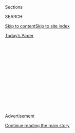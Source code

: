 <div id="app">

<div>

<div>

<div>

<div class="NYTAppHideMasthead css-1q2w90k e1suatyy0">

<div class="section css-ui9rw0 e1suatyy2">

<div class="css-eph4ug er09x8g0">

<div class="css-6n7j50">

</div>

<span class="css-1dv1kvn">Sections</span>

<div class="css-10488qs">

<span class="css-1dv1kvn">SEARCH</span>

</div>

[Skip to content](#site-content)[Skip to site index](#site-index)

</div>

<div class="css-10698na e1huz5gh0">

</div>

</div>

<div id="masthead-bar-one" class="section hasLinks css-15hmgas e1csuq9d3">

<div class="css-uqyvli e1csuq9d0">

</div>

<div class="css-1uqjmks e1csuq9d1">

</div>

<div class="css-9e9ivx">

[](https://myaccount.nytimes.com/auth/login?response_type=cookie&client_id=vi)

</div>

<div class="css-1bvtpon e1csuq9d2">

[Today’s Paper](https://www.nytimes.com/section/todayspaper)

</div>

</div>

</div>

</div>

<div data-aria-hidden="false">

<div id="site-content" role="main">

<div>

<div class="css-1aor85t" style="opacity:0.000000001;z-index:-1;visibility:hidden">

<div class="css-1hqnpie">

<div class="css-epjblv">

<span class="css-17xtcya">[Opinion](/section/opinion)</span><span class="css-x15j1o">|</span><span class="css-fwqvlz">Finding
Myself in Research</span>

</div>

<div class="css-k008qs">

<div class="css-1iwv8en">

<span class="css-18z7m18"></span>

<div>

</div>

</div>

<span class="css-1n6z4y">https://nyti.ms/2LrktuG</span>

<div class="css-1705lsu">

<div class="css-4xjgmj">

<div class="css-4skfbu" role="toolbar" data-aria-label="Social Media Share buttons, Save button, and Comments Panel with current comment count" data-testid="share-tools">

  - 
  - 
  - 
  - 
    
    <div class="css-6n7j50">
    
    </div>

  - 

</div>

</div>

</div>

</div>

</div>

</div>

<div id="NYT_TOP_BANNER_REGION" class="css-13pd83m">

</div>

<div id="top-wrapper" class="css-1sy8kpn">

<div id="top-slug" class="css-l9onyx">

Advertisement

</div>

[Continue reading the main story](#after-top)

<div class="ad top-wrapper" style="text-align:center;height:100%;display:block;min-height:250px">

<div id="top" class="place-ad" data-position="top" data-size-key="top">

</div>

</div>

<div id="after-top">

</div>

</div>

<div id="sponsor-wrapper" class="css-1hyfx7x">

<div id="sponsor-slug" class="css-19vbshk">

Supported by

</div>

[Continue reading the main story](#after-sponsor)

<div id="sponsor" class="ad sponsor-wrapper" style="text-align:center;height:100%;display:block">

</div>

<div id="after-sponsor">

</div>

</div>

<div class="css-v5btjw etb61u70">

<div class="css-v05ibm etb61u71">

[Opinion](/section/opinion)

</div>

</div>

[On Campus](/column/on-campus "On Campus")

<div class="css-1vkm6nb ehdk2mb0">

# Finding Myself in Research

</div>

<div class="css-xt80pu e12qa4dv0">

<div class="css-18e8msd">

<div class="css-vp77d3 epjyd6m0">

<div class="css-1baulvz">

By <span class="css-1baulvz last-byline" itemprop="name">Mya
Roberson</span>

<div class="css-8atqhb">

Ms. Roberson is a graduate student at UNC-Chapel Hill.

</div>

</div>

</div>

  - May 23, 2018

  - 
    
    <div class="css-4xjgmj">
    
    <div class="css-d8bdto" role="toolbar" data-aria-label="Social Media Share buttons, Save button, and Comments Panel with current comment count" data-testid="share-tools">
    
      - 
      - 
      - 
      - 
        
        <div class="css-6n7j50">
        
        </div>
    
      - 
    
    </div>
    
    </div>

</div>

</div>

<div class="css-79elbk" data-testid="photoviewer-wrapper">

<div class="css-z3e15g" data-testid="photoviewer-wrapper-hidden">

</div>

<div class="css-1a48zt4 ehw59r15" data-testid="photoviewer-children">

![<span class="css-cnj6d5 e1z0qqy90" itemprop="copyrightHolder"><span class="css-1ly73wi e1tej78p0">Credit...</span><span><span>Maddy
Price</span></span></span>](https://static01.nyt.com/images/2018/05/23/opinion/23oncampus-Roberson/merlin_138535914_3514feb9-e12d-498d-b3b5-7d42351097d1-articleLarge.jpg?quality=75&auto=webp&disable=upscale)

</div>

</div>

<div class="section meteredContent css-1r7ky0e" name="articleBody" itemprop="articleBody">

<div class="css-1fanzo5 StoryBodyCompanionColumn">

<div class="css-53u6y8">

I’m a black, first-generation college graduate from a low-income
Appalachian community in Pennsylvania. It was statistically unlikely
that I would complete a four-year bachelor’s degree. It was even less
likely that I would further my education beyond that.

Now, as a graduate student in epidemiology at the University of North
Carolina, I spend my time studying health disparities, the variation in
rates of disease between socioeconomic and racial groups. Probability —
as well as my lived experience — says I’m an anomaly. People with
Ph.D.’s do not look like me, and do not come from where I come from.

I was drawn to study cancer because of the unknown. It is not like
diabetes, a disease about which much is known on treatment and
prevention. I also wanted to make the United States a healthier place
for groups like black women, who suffer disproportionately from diseases
like breast cancer.

As a child, I witnessed the reality of health disparities in my own
family. My maternal white grandmother received dialysis for diabetes
that extended her life, so she could witness the birth of my niece, her
great-granddaughter. My paternal black grandmother had a leg amputated
because of diabetes and ultimately died of it, when I was just a young
girl. Both of my grandmothers lived in cities in Florida, yet had vastly
different outcomes for the same disease.

</div>

</div>

<div class="css-1fanzo5 StoryBodyCompanionColumn">

<div class="css-53u6y8">

Last fall, I flew to Atlanta to present my work at a conference called
the Science of Cancer Health Disparities in Racial/Ethnic Minorities and
the Medically Underserved, held by the American Association for Cancer
Research. This conference is a big deal in my field. Once a year, the
most notable names in this research are in attendance. This was my first
conference as a graduate student. Needless to say, I was nervous.

As I stood next to the poster detailing my work down to the level of
molecular characteristics of breast cancer, researchers from all over
the country stopped to question me. I took copious notes, eager to
capture a fraction of the ideas and inspiration in the room. I even met
some of my academic idols. I felt like a real scientist, engaged in the
process of scientific inquiry.

Later in the session, a black woman with silver hair and no
institutional affiliation listed on her name tag approached me. Before I
could begin my standard elevator pitch, she said she’d prefer to read my
entire poster first. I studied her face as she read. A few minutes
passed. The concentration in her face gradually shifted to raw emotion.

After she finished reading, she introduced herself as a survivor
advocate, someone who is not a scientist but interacts with them to give
the patient and survivor perspective. She shared her medical history —
her diagnosis of severe endometriosis in her early 30s, the removal of
her ovaries and uterus in an attempt to allay the symptoms, and her more
recent diagnosis of breast cancer, which led to her advocacy in the
cancer research community.

Then, she reached out and touched my poster and said, “I see myself in
this research. This was a study meant for women like me.”

</div>

</div>

<div class="css-1fanzo5 StoryBodyCompanionColumn">

<div class="css-53u6y8">

Her personal revelations stood in stark contrast to my previous
interactions with fellow scientists, which were mechanical and
formulaic. This was different. It was two black women talking about our
resilience.

Graduate school is a notoriously isolating experience. Ph.D. candidates
at American research institutions have six times as much anxiety and
depression as the general population, [according to a
study](http://www.sciencemag.org/careers/2018/03/graduate-students-need-more-mental-health-support-new-study-highlights)
published earlier this year. For people like me, the already stressful
experience takes a different shape. When you don’t fit the mold of a
traditional graduate student, there exists an intricate interplay
between impostor syndrome, social support, sense of purpose and mental
health. Out of self-preservation, I immersed myself in the scientific
process in an earnest attempt to avoid the isolation that too often
accompanies graduate school.

Instead, I spent my first year of graduate school in front of a computer
screen with de-identified subject identification numbers. A screen full
of numbers indicated whether a woman smoked or not, had children or not,
had a family history of breast cancer or not, and whether she had
succumbed to breast cancer or not. Women’s entire lives were distilled
into data; their health care life cycles and eventual deaths now were 0s
and 1s on my screen. Despite my deep sense of purpose, emotionally, I
felt removed from the work.

This made my experience with that woman at the poster session all the
more meaningful. Now, when I present my analyses of the binary numbers
representing women who gave part of themselves for the advancement of
cancer research, I include her story. To me, her interaction with the
humanity of science is just as important as the output of my statistical
models.

In graduate school, we are urged to publish in the most prominent
journals and pursue prestigious fellowships. The number of peer
citations or research dollars measures success. What is often absent is
the consideration of how research affects everyday individuals. My
experience with the woman at the poster session reminded me that I am
not just doing research to become a known scholar in my field. I
research for the sake of humanity. All researchers could use that
reminder.

</div>

</div>

</div>

<div>

</div>

<div>

</div>

<div>

</div>

<div>

<div id="bottom-wrapper" class="css-1ede5it">

<div id="bottom-slug" class="css-l9onyx">

Advertisement

</div>

[Continue reading the main story](#after-bottom)

<div id="bottom" class="ad bottom-wrapper" style="text-align:center;height:100%;display:block;min-height:90px">

</div>

<div id="after-bottom">

</div>

</div>

</div>

</div>

</div>

## Site Index

<div>

</div>

## Site Information Navigation

  - [© <span>2020</span> <span>The New York Times
    Company</span>](https://help.nytimes.com/hc/en-us/articles/115014792127-Copyright-notice)

<!-- end list -->

  - [NYTCo](https://www.nytco.com/)
  - [Contact
    Us](https://help.nytimes.com/hc/en-us/articles/115015385887-Contact-Us)
  - [Work with us](https://www.nytco.com/careers/)
  - [Advertise](https://nytmediakit.com/)
  - [T Brand Studio](http://www.tbrandstudio.com/)
  - [Your Ad
    Choices](https://www.nytimes.com/privacy/cookie-policy#how-do-i-manage-trackers)
  - [Privacy](https://www.nytimes.com/privacy)
  - [Terms of
    Service](https://help.nytimes.com/hc/en-us/articles/115014893428-Terms-of-service)
  - [Terms of
    Sale](https://help.nytimes.com/hc/en-us/articles/115014893968-Terms-of-sale)
  - [Site Map](https://spiderbites.nytimes.com)
  - [Help](https://help.nytimes.com/hc/en-us)
  - [Subscriptions](https://www.nytimes.com/subscription?campaignId=37WXW)

</div>

</div>

</div>

</div>

